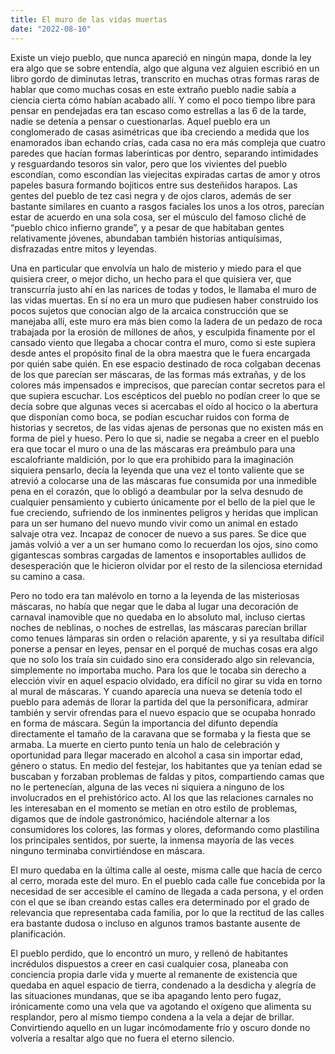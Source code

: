 ```yaml
---
title: El muro de las vidas muertas
date: "2022-08-10"
---
```


Existe un viejo pueblo, que nunca apareció en ningún mapa, donde la ley era algo que se sobre entendía, algo que alguna vez alguien escribió en un libro gordo de diminutas letras, transcrito en muchas otras formas raras de hablar que como muchas cosas en este extraño pueblo nadie sabía a ciencia cierta cómo habían acabado allí. Y como el poco tiempo libre para pensar en pendejadas era tan escaso como estrellas a las 6 de la tarde, nadie se detenía a pensar o cuestionarlas. Aquel pueblo era un conglomerado de casas asimétricas que iba creciendo a medida que los enamorados iban echando crías, cada casa no era más compleja que cuatro paredes que hacían formas laberínticas por dentro, separando intimidades y resguardando tesoros sin valor, pero que los vivientes del pueblo escondían, como escondían las viejecitas expiradas cartas de amor y otros papeles basura formando bojiticos entre sus desteñidos harapos. Las gentes del pueblo de tez casi negra y de ojos claros, además de ser bastante similares en cuanto a rasgos faciales los unos a los otros, parecían estar de acuerdo en una sola cosa, ser el músculo del famoso cliché de “pueblo chico infierno grande”, y a pesar de que habitaban gentes relativamente jóvenes, abundaban también historias antiquísimas, disfrazadas entre mitos y leyendas.

Una en particular que envolvía un halo de misterio y miedo para el que quisiera creer, o mejor dicho, un hecho para el que quisiera ver, que transcurría justo ahí en las narices de todas y todos, le llamaba el muro de las vidas muertas. En sí no era un muro que pudiesen haber construido los pocos sujetos que conocían algo de la arcaica construcción que se manejaba allí, este muro era más bien como la ladera de un pedazo de roca trabajada por la erosión de millones de años, y esculpida finamente por el cansado viento que llegaba a chocar contra el muro, como si este supiera desde antes el propósito final de la obra maestra que le fuera encargada por quién sabe quién. En ese espacio destinado de roca colgaban decenas de los que parecían ser máscaras, de las formas más extrañas, y de los colores más impensados e imprecisos, que parecían contar secretos para el que supiera escuchar. Los escépticos del pueblo no podían creer lo que se decía sobre que algunas veces si acercabas el oído al hocico o la abertura que disponían como boca, se podían escuchar ruidos con forma de historias y secretos, de las vidas ajenas de personas que no existen más en forma de piel y hueso. Pero lo que si, nadie se negaba a creer en el pueblo era que tocar el muro o una de las máscaras era preámbulo para una escalofriante maldición, por lo que era prohibido para la imaginación siquiera pensarlo, decía la leyenda que una vez el tonto valiente que se atrevió a colocarse una de las máscaras fue consumida por una inmedible pena en el corazón, que lo obligó a deambular por la selva desnudo de cualquier pensamiento y cubierto únicamente por el bello de la piel que le fue creciendo, sufriendo de los inminentes peligros y heridas que implican para un ser humano del nuevo mundo vivir como un animal en estado salvaje otra vez. Incapaz de conocer de nuevo a sus pares. Se dice que jamás volvió a ver a un ser humano como lo recuerdan los ojos, sino como gigantescas sombras cargadas de lamentos e insoportables aullidos de desesperación que le hicieron olvidar por el resto de la silenciosa eternidad su camino a casa.

Pero no todo era tan malévolo en torno a la leyenda de las misteriosas máscaras, no había que negar que le daba al lugar una decoración de carnaval inamovible que no quedaba en lo absoluto mal, incluso ciertas noches de neblinas, o noches de estrellas, las máscaras parecían brillar como tenues lámparas sin orden o relación aparente, y si ya resultaba difícil ponerse a pensar en leyes, pensar en el porqué de muchas cosas era algo que no solo los traía sin cuidado sino era considerado algo sin relevancia, simplemente no importaba mucho. Para los que le tocaba sin derecho a elección vivir en aquel espacio olvidado, era difícil no girar su vida en torno al mural de máscaras. Y cuando aparecía una nueva se detenía todo el pueblo para además de llorar la partida del que la personificara, admirar también y servir ofrendas para el nuevo espacio que se ocupaba honrado en forma de máscara. Según la importancia del difunto dependía directamente el tamaño de la caravana que se formaba y la fiesta que se armaba. La muerte en cierto punto tenía un halo de celebración y oportunidad para llegar macerado en alcohol a casa sin importar edad, género o status. En medio del festejar, los habitantes que ya tenían edad se buscaban y forzaban problemas de faldas y pitos, compartiendo camas que no le pertenecían, alguna de las veces ni siquiera a ninguno de los involucrados en el prehistórico acto. Al los que las relaciones carnales no les interesaban en el momento se metían en otro estilo de problemas, digamos que de índole gastronómico, haciéndole alternar a los consumidores los colores, las formas y olores, deformando como plastilina los principales sentidos, por suerte, la inmensa mayoría de las veces ninguno terminaba convirtiéndose en máscara.

El muro quedaba en la última calle al oeste, misma calle que hacía de cerco al cerro, morada este del muro. En el pueblo cada calle fue concebida por la necesidad de ser accesible el camino de llegada a cada persona, y el orden con el que se iban creando estas calles era determinado por el grado de relevancia que representaba cada familia, por lo que la rectitud de las calles era bastante dudosa o incluso en algunos tramos bastante ausente de planificación.

El pueblo perdido, que lo encontró un muro, y rellenó de habitantes incrédulos dispuestos a creer en casi cualquier cosa, planeaba con conciencia propia darle vida y muerte al remanente de existencia que quedaba en aquel espacio de tierra, condenado a la desdicha y alegría de las situaciones mundanas, que se iba apagando lento pero fugaz, irónicamente como una vela que va agotando el oxígeno que alimenta su resplandor, pero al mismo tiempo condena a la vela a dejar de brillar. Convirtiendo aquello en un lugar incómodamente frío y oscuro donde no volvería a resaltar algo que no fuera el eterno silencio.
